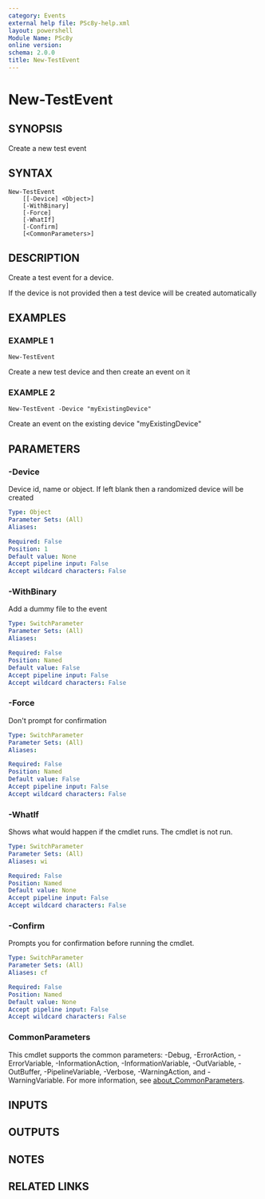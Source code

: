 ```yaml
---
category: Events
external help file: PSc8y-help.xml
layout: powershell
Module Name: PSc8y
online version:
schema: 2.0.0
title: New-TestEvent
---
```


# New-TestEvent

## SYNOPSIS
Create a new test event

## SYNTAX

```
New-TestEvent
	[[-Device] <Object>]
	[-WithBinary]
	[-Force]
	[-WhatIf]
	[-Confirm]
	[<CommonParameters>]
```

## DESCRIPTION
Create a test event for a device.

If the device is not provided then a test device will be created automatically

## EXAMPLES

### EXAMPLE 1
```
New-TestEvent
```

Create a new test device and then create an event on it

### EXAMPLE 2
```
New-TestEvent -Device "myExistingDevice"
```

Create an event on the existing device "myExistingDevice"

## PARAMETERS

### -Device
Device id, name or object.
If left blank then a randomized device will be created

```yaml
Type: Object
Parameter Sets: (All)
Aliases:

Required: False
Position: 1
Default value: None
Accept pipeline input: False
Accept wildcard characters: False
```

### -WithBinary
Add a dummy file to the event

```yaml
Type: SwitchParameter
Parameter Sets: (All)
Aliases:

Required: False
Position: Named
Default value: False
Accept pipeline input: False
Accept wildcard characters: False
```

### -Force
Don't prompt for confirmation

```yaml
Type: SwitchParameter
Parameter Sets: (All)
Aliases:

Required: False
Position: Named
Default value: False
Accept pipeline input: False
Accept wildcard characters: False
```

### -WhatIf
Shows what would happen if the cmdlet runs.
The cmdlet is not run.

```yaml
Type: SwitchParameter
Parameter Sets: (All)
Aliases: wi

Required: False
Position: Named
Default value: None
Accept pipeline input: False
Accept wildcard characters: False
```

### -Confirm
Prompts you for confirmation before running the cmdlet.

```yaml
Type: SwitchParameter
Parameter Sets: (All)
Aliases: cf

Required: False
Position: Named
Default value: None
Accept pipeline input: False
Accept wildcard characters: False
```

### CommonParameters
This cmdlet supports the common parameters: -Debug, -ErrorAction, -ErrorVariable, -InformationAction, -InformationVariable, -OutVariable, -OutBuffer, -PipelineVariable, -Verbose, -WarningAction, and -WarningVariable. For more information, see [about_CommonParameters](http://go.microsoft.com/fwlink/?LinkID=113216).

## INPUTS

## OUTPUTS

## NOTES

## RELATED LINKS
